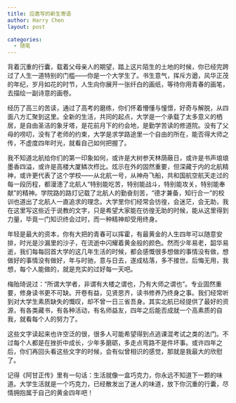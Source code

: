 ```yaml
---
title: 应邀写的新生寄语
author: Harry Chen
layout: post

categories:
  - 随笔
---
```


  背着沉重的行囊，载着父母亲人的期望，踏上这片陌生的土地的时候，你已经完跨过了人生一道特别的门槛——你是一个大学生了。书生意气，挥斥方遒，风华正茂的年纪，岁月如花的时节，人生向你展开一张纤白的画纸，等待你用青春的画笔，去描绘一副诗意的画卷。

  经历了高三的苦读，通过了高考的磨练，你们怀着懵懂与憧憬，好奇与解脱，从四面八方汇聚到这里。全新的生活，共同的起点，大学是一个承载了太多意义的栖居，是自由圣洁的象牙塔，是花前月下的约会地，是勤学苦读的修道院。没有了父母的唠叨，没有了老师的约束，大学是求学路途里一个自由的所在，能否得大师之传，不虚度四年时光，就看自己如何把握了。

  我不知道北航给你们的第一印象如何，或许是大树参天林荫蔽日，或许是书声琅琅墨香四溢，或许是高楼大厦鳞次栉比。炫示在外的固然重要，但深藏于内的北航精神，或许更代表了这个学校——从北航一号，从神舟飞船，共和国航空航天走过的每一段历程，都漫漶了北航人“特别能吃苦，特别能战斗，特别能攻关，特别能奉献”的精神。学院路的路灯记载了北航人的勤奋刻苦，“德才兼备，知行合一”的校训也道出了北航人一直追求的理念。大学里你们经常会彷徨，会迷茫，会无助，我在这里写这些近于说教的文字，只是希望大家能在彷徨无助的时候，能从这里得到力量，毕竟一门知识终会过时，而一种精神却受用终身。

  年轻是最大的资本，你有大把的青春可以挥霍，有最黄金的人生四年可以随意安排，时光是沙漏里的沙子，在流逝中闪耀着黄金般的颜色。然而少年易老，韶华易逝，我们每每回首大学的这几年生活的时候，都会感慨很多想做的事情没有做，想做好的事情没有做好，年与时驰，意与日去，遂成枯落，多不接世。后悔无用，我想，每个人能做的，就是充实的过好每一天吧。

  梅贻琦说过：“所谓大学者，非谓有大楼之谓也，乃有大师之谓也”。专业固然重要，修身读书更不可缺。开卷有益，见贤思齐，读书修养乃终身之事。我们经常听到对大学生素质缺失的慨叹，却不曾一日三省吾身。其实北航已经提供了最好的资源，有各类藏书，有各种活动，有名师益友，四年之后能否成就一个高素质的自我，就看每个人的努力了。

  这些文字读起来也许空泛的很，很多人可能希望得到点逃课混考试之类的法门。不过每个人都是在挫折中成长，少年多磨砺，多走点弯路不是件坏事。或许四年之后，你们再回头看这些文字的时候，会有似曾相识的感觉，那就是我最大的欣慰了。

  记得《阿甘正传》里有一句话：生活就像一盒巧克力，你永远不知道下一颗的味道。大学生活就是一个巧克力，已经散发出了迷人的味道，放下你沉重的行囊，尽情拥抱属于自己的黄金四年吧！
